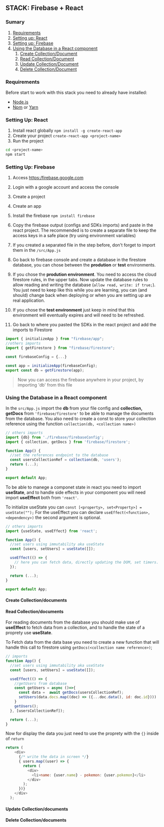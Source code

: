 ## STACK: Firebase + React 

### Sumary
1. [Requirements](#require)
1. [Setting up: React](#react)
1. [Setting up: Firebase](#firebase)
1. [Using the Database in a React component](#database)
    1. [Create Collection/Document](#database-create)
    1. [Read Collection/Document](#database-read)
    1. [Update Collection/Document](#database-update)
    1. [Delete Collection/Document](#database-delete)


<div id='require'/>

### Requirements
Before start to work with this stack you need to already have installed:
* [Node.js](https://nodejs.org/)
* [Npm](https://www.npmjs.com/) or [Yarn](https://yarnpkg.com/)

<div id='react'/>

### Setting Up: React

1. Install react globally
`npm install -g create-react-app `
1. Create your project
`create-react-app <project-name>`
1. Run the project
~~~~bash
cd <project-name> 
npm start
~~~~

<div id='firebase'/>

### Setting Up: Firebase

1. Access <https:/firebase.google.com>
1. Login with a google account and access the console
1. Create a project
1. Create an app
1. Install the firebase
``npm install firebase``
1. Copy the firebase output (configs and SDKs imports) and paste in the react project. The recommended is to create a separate file to  keep the access keys in a safe place (try using environment variables) 

1. If you created a separated file in the step before, don't forget to import them in the `/src/App.js`

1. Go back to firebase console and create a database in the firestore database, you can chose between the **prodution** or **test** environments. 
1. If you chose the **prodution environment**. You need to access the cloud firestore rules, in the upper tabs. Now update the database rules to allow reading and writing the database (`allow read, write: if true;`). You just need to keep like this while you are learning, you can (and should) change back when deploying or when you are setting up are real application.
1. If you chose the **test environment** just keep in mind that this environment will eventually expires and will need to be refreshed.
1. Go back to where you pasted the SDKs in the react project and add the imports to Firestore

~~~~js
import { initializeApp } from "firebase/app";
//others imports
import { getFirestore } from "firebase/firestore";

const firebaseConfig = {...}

const app = initializeApp(firebaseConfig);
export const db = getFirestore(app);
~~~~

> Now you can access the firebase anywhere in your project, by importing 'db' from this file

<div id='database'/>

### Using the Database in a React component

In the `src/App.js` import the **db** from your file config and **collection, getDocs** from `'firebase/firestore'` to be able to manage the documents from the database. You also need to create a const to store your collection reference using the function ``collection(db, <collection name>)``

~~~~js
// others imports
import {db} from './firebase/firebaseConfig';
import { collection, getDocs } from 'firebase/firestore';

function App() {
  //set the references endpoint to the database
  const usersCollectionRef = collection(db, 'users');
  return (...);
}

export default App;
~~~~

To be able to manege a componet state in react you need to import **useState**, and to handle side effects in your component you will need import **useEffect** both from ``'react'``.

To initialize useState you can ``const [<property>, set<Property>] = useState("");`` For the useEffect you can  declare ``useEffect(<function>, <dependency>)`` the second argument is optional.

~~~~js
// others imports
import {useState, useEffect} from 'react';

function App() {
  //set users using immutability aka useState
  const [users, setUsers] = useState([]);

  useEffect(() => {
    // here you can fetch data, directly updating the DOM, set timers.
  });

  return (...);
}

export default App;
~~~~

<div id='database-create'/>

#### Create Collection/documents

<div id='database-read'/>

#### Read Collection/documents

For reading documents from the database you should make use of **useEffect** to fetch data from a collection, and to handle the state of a proprety use **useState**.

To Fetch data from the data base you need  to create a new function that will handle this call to firestore using ``getDocs(<collection name reference>)``;

~~~~js
// imports
function App() {
  //set users using immutability aka useState
  const [users, setUsers] = useState([]);

  useEffect(() => {
    //getUsers from database
    const getUsers = async ()=>{
      const data =  await getDocs(usersCollectionRef);
      setUsers(data.docs.map((doc) => ({...doc.data(), id: doc.id})))
    }
    getUsers();
  }, [usersCollectionRef]);

  return (...);
}
~~~~
Now for display the data you just need to use the proprety with the ``{}`` inside of ``return``

~~~~js
return (
    <div>
      {/* write the data in screen */}
      { users.map((user) => {
        return (
          <div>
            <li>name: {user.name} - pokemon: {user.pokemon}</li>
          </div>
        );
      })}
    </div>
  );
~~~~

<div id='database-update'/>

#### Update Collection/documents

<div id='database-delete'/>

#### Delete Collection/documents
